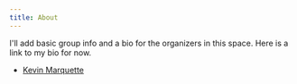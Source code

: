 ```yaml
---
title: About
---
```


I'll add basic group info and a bio for the organizers in this space. Here is a link to my bio for now.

* [Kevin Marquette](https://kevinmarquette.github.io/aboutme/?utm_source=socalpowershell&utm_medium=blog)

